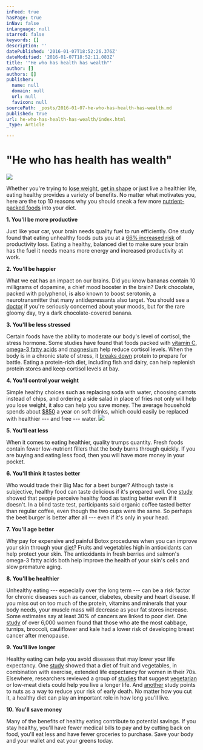 ```yaml
---
inFeed: true
hasPage: true
inNav: false
inLanguage: null
starred: false
keywords: []
description: ''
datePublished: '2016-01-07T18:52:26.376Z'
dateModified: '2016-01-07T18:52:11.083Z'
title: '"He who has health has wealth"'
author: []
authors: []
publisher:
  name: null
  domain: null
  url: null
  favicon: null
sourcePath: _posts/2016-01-07-he-who-has-health-has-wealth.md
published: true
url: he-who-has-health-has-wealth/index.html
_type: Article

---
```

# "He who has health has wealth"
![](https://the-grid-user-content.s3-us-west-2.amazonaws.com/804a8d34-09a6-4482-b09f-be1af39b0ada.jpg)

Whether you're trying to [lose weight][0], [get in shape][1] or just live a healthier life, eating healthy provides a variety of benefits. No matter what motivates you, here are the top 10 reasons why you should sneak a few more [nutrient-packed foods][2] into your diet.

**1\. You'll be more productive**

Just like your car, your brain needs quality fuel to run efficiently. One study found that eating unhealthy foods puts you at a [66% increased risk][3] of productivity loss. Eating a healthy, balanced diet to make sure your brain has the fuel it needs means more energy and increased productivity at work.

**2\. You'll be happier**

What we eat has an impact on our brains. Did you know bananas contain 10 milligrams of dopamine, a chief mood booster in the brain? Dark chocolate, packed with polyphenol, is also known to boost serotonin, a neurotransmitter that many antidepressants also target. You should see a [doctor][4] if you're seriously concerned about your moods, but for the rare gloomy day, try a dark chocolate-covered banana.

**3\. You'll be less stressed**

Certain foods have the ability to moderate our body's level of cortisol, the stress hormone. Some studies have found that foods packed with [vitamin C][5], [omega-3 fatty acids][6] and [magnesium][7] help reduce cortisol levels. When the body is in a chronic state of stress, it [breaks down][8] protein to prepare for battle. Eating a protein-rich diet, including fish and dairy, can help replenish protein stores and keep cortisol levels at bay.

**4\. You'll control your weight**

Simple healthy choices such as replacing soda with water, choosing carrots instead of chips, and ordering a side salad in place of fries not only will help you lose weight, it also can help you save money. The average household spends about [$850][9] a year on soft drinks, which could easily be replaced with healthier --- and free --- water.
![](https://the-grid-user-content.s3-us-west-2.amazonaws.com/d6821305-0d4e-418e-8daa-8e851d20046a.jpg)

**5\. You'll eat less**

When it comes to eating healthier, quality trumps quantity. Fresh foods contain fewer low-nutrient fillers that the body burns through quickly. If you are buying and eating less food, then you will have more money in your pocket.

**6\. You'll think it tastes better**

Who would trade their Big Mac for a beet burger? Although taste is subjective, healthy food can taste delicious if it's prepared well. One [study][10] showed that people perceive healthy food as tasting better even if it doesn't. In a blind taste test, participants said organic coffee tasted better than regular coffee, even though the two cups were the same. So perhaps the beet burger is better after all --- even if it's only in your head.

**7\. You'll age better**

Why pay for expensive and painful Botox procedures when you can improve your skin through your [diet][11]? Fruits and vegetables high in antioxidants can help protect your skin. The antioxidants in fresh berries and salmon's omega-3 fatty acids both help improve the health of your skin's cells and slow premature aging.

**8\. You'll be healthier**

Unhealthy eating --- especially over the long term --- can be a risk factor for chronic diseases such as cancer, diabetes, obesity and heart disease. If you miss out on too much of the protein, vitamins and minerals that your body needs, your muscle mass will decrease as your fat stores increase. Some estimates say at least 30% of cancers are linked to poor diet. One [study][12] of over 6,000 women found that those who ate the most cabbage, turnips, broccoli, cauliflower and kale had a lower risk of developing breast cancer after menopause.

**9\. You'll live longer**

Healthy eating can help you avoid diseases that may lower your life expectancy. One [study][13] showed that a diet of fruit and vegetables, in combination with exercise, extended life expectancy for women in their 70s. Elsewhere, researchers reviewed a group of [studies][14] that suggest [vegetarian][15] or low-meat diets could help you live a longer life. And [another][16] study points to nuts as a way to reduce your risk of early death. No matter how you cut it, a healthy diet can play an important role in how long you'll live.

**10\. You'll save money**

Many of the benefits of healthy eating contribute to potential savings. If you stay healthy, you'll have fewer medical bills to pay and by cutting back on food, you'll eat less and have fewer groceries to purchase. Save your body and your wallet and eat your greens today.

[0]: http://www.nerdwallet.com/blog/health/2014/05/08/how-to-lose-weight-best-diets/
[1]: http://www.nerdwallet.com/blog/health/2014/05/01/how-to-get-in-shape/
[2]: http://www.nerdwallet.com/blog/health/2014/05/12/healthiest-vegetables/
[3]: http://www.huffingtonpost.com/2012/08/12/health-workplace-productivity-eating-nutrition-exercise_n_1752749.html
[4]: http://www.nerdwallet.com/blog/health/2014/04/07/doctor/
[5]: http://www.psychologytoday.com/articles/200304/vitamin-c-stress-buster
[6]: http://www.ncbi.nlm.nih.gov/pubmed/12909818
[7]: http://link.springer.com/article/10.1023/A:1007708918683
[8]: http://press.endocrine.org/doi/abs/10.1210/jc.2006-0651
[9]: http://business.time.com/2012/01/23/how-much-you-spend-each-year-on-coffee-gas-christmas-pets-beer-and-more/
[10]: http://www.dailymail.co.uk/health/article-2518442/Food-tastes-better-think-organic-Study-shows-virtuous-labels-influence-tastebuds.html
[11]: http://www.huffingtonpost.com/2013/12/11/anti-aging-foods_n_4419906.html
[12]: http://www.breastcancer.org/research-news/20080317b
[13]: http://www.sciencedaily.com/releases/2012/05/120530100512.htm
[14]: http://ajcn.nutrition.org/content/78/3/526S.long
[15]: http://www.nerdwallet.com/blog/health/2014/03/18/vegetarian-living-financially-savvy/
[16]: http://www.ncbi.nlm.nih.gov/pubmedhealth/behindtheheadlines/news/2013-11-21-nut-eaters-may-have-a-longer-life-expectancy/